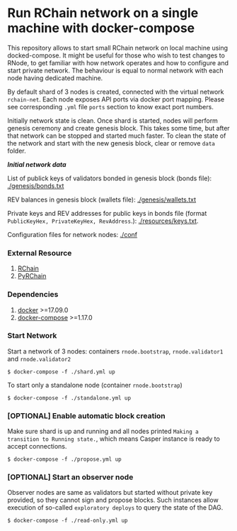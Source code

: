 # Run RChain network on a single machine with docker-compose

This repository allows to start small RChain network on local machine using
docked-compose. It might be useful for those who wish to test changes to RNode, to get familiar with how network operates and how to configure and start private network. The behaviour is equal to normal network with each node having dedicated machine.

By default shard of 3 nodes is created, connected with the virtual network `rchain-net`. Each node exposes API ports via docker port mapping. Please see corresponding `.yml` file `ports` section to know exact port numbers.

Initially network state is clean. Once shard is started, nodes will perform genesis ceremony and create genesis block. This takes some time, but after that network can be stopped and started much faster. To clean the state of the network and start with the new genesis block, clear or remove `data` folder.

**_Initial network data_**

List of publick keys of validators bonded in genesis block (bonds file): [./genesis/bonds.txt](./genesis/bonds.txt)

REV balances in genesis block (wallets file): [./genesis/wallets.txt](./genesis/wallets.txt)

Private keys and REV addresses for public keys in bonds file (format `PublicKeyHex, PrivateKeyHex, RevAddress`.): [./resources/keys.txt](./resources/keys.txt).

Configuration files for network nodes: [./conf](./conf)

### External Resource

1. [RChain](https://github.com/rchain/rchain)
2. [PyRChain](https://github.com/rchain/pyrchain)

### Dependencies

1. [docker](https://docs.docker.com/install/) >=17.09.0
2. [docker-compose](https://docs.docker.com/compose/install/) >=1.17.0

### Start Network

Start a network of 3 nodes: containers `rnode.bootstrap`, `rnode.validator1` and `rnode.validator2`

    $ docker-compose -f ./shard.yml up

To start only a standalone node (container `rnode.bootstrap`)

    $ docker-compose -f ./standalone.yml up

### [OPTIONAL] Enable automatic block creation

Make sure shard is up and running and all nodes printed `Making a transition to Running state.`, which means Casper instance is ready to accept connections.

    $ docker-compose -f ./propose.yml up

### [OPTIONAL] Start an observer node

Observer nodes are same as validators but started without private key provided, so they cannot sign and propose blocks. Such instances allow execution of so-called `exploratory deploys` to query the state of the DAG.

    $ docker-compose -f ./read-only.yml up
